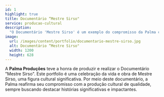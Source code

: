 ```yaml
---
id: 1
highlight: true
title: Documentário “Mestre Sirso"
service: producao-cultural
description:
  "O Documentário 'Mestre Sirso' é um exemplo do compromisso da Palma com a produção cultural de qualidade, destacando a vida de Mestre Sirso."
image:
  url: /images/content/portfolio/documentario-mestre-sirso.jpg
  alt: Documentário “Mestre Sirso"
  width: 1200
  height: 628
---
```

A **Palma Produções** teve a honra de produzir e realizar o Documentário "Mestre Sirso". Este portfolio é uma celebração da vida e obra de Mestre Sirso, uma figura cultural significativa. Por meio deste documentário, a Palma reafirma seu compromisso com a produção cultural de qualidade, sempre buscando destacar histórias significativas e impactantes.
